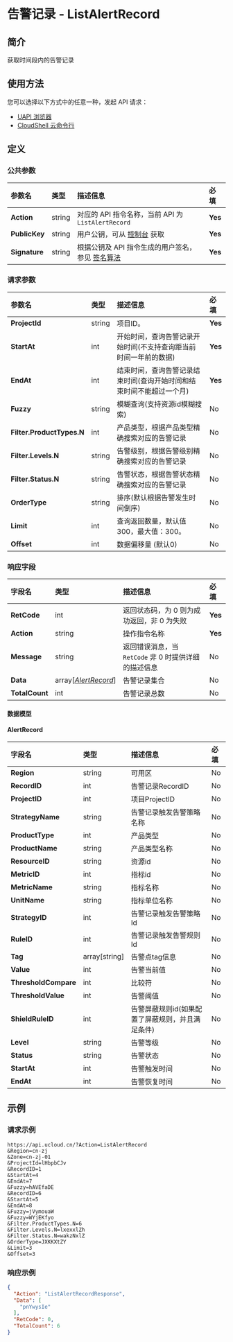 # 告警记录 - ListAlertRecord

## 简介

获取时间段内的告警记录






## 使用方法

您可以选择以下方式中的任意一种，发起 API 请求：
- [UAPI 浏览器](https://console.ucloud.cn/uapi/detail?id=ListAlertRecord)
- [CloudShell 云命令行](https://shell.ucloud.cn/)


## 定义

### 公共参数

| 参数名 | 类型 | 描述信息 | 必填 |
|:---|:---|:---|:---|
| **Action**     | string  | 对应的 API 指令名称，当前 API 为 `ListAlertRecord`                        | **Yes** |
| **PublicKey**  | string  | 用户公钥，可从 [控制台](https://console.ucloud.cn/uapi/apikey) 获取                                             | **Yes** |
| **Signature**  | string  | 根据公钥及 API 指令生成的用户签名，参见 [签名算法](api/summary/signature.md)  | **Yes** |

### 请求参数

| 参数名 | 类型 | 描述信息 | 必填 |
|:---|:---|:---|:---|
| **ProjectId** | string | 项目ID。 |**Yes**|
| **StartAt** | int | 开始时间，查询告警记录开始时间(不支持查询距当前时间一年前的数据) |**Yes**|
| **EndAt** | int | 结束时间，查询告警记录结束时间(查询开始时间和结束时间不能超过一个月) |**Yes**|
| **Fuzzy** | string | 模糊查询(支持资源id模糊搜索) |No|
| **Filter.ProductTypes.N** | int | 产品类型，根据产品类型精确搜索对应的告警记录 |No|
| **Filter.Levels.N** | string | 告警级别，根据告警级别精确搜索对应的告警记录 |No|
| **Filter.Status.N** | string | 告警状态，根据告警状态精确搜索对应的告警记录 |No|
| **OrderType** | string | 排序(默认根据告警发生时间倒序) |No|
| **Limit** | int | 查询返回数量，默认值300，最大值：300。<br /> |No|
| **Offset** | int | 数据偏移量 (默认0)<br /> |No|

### 响应字段

| 字段名 | 类型 | 描述信息 | 必填 |
|:---|:---|:---|:---|
| **RetCode** | int | 返回状态码，为 0 则为成功返回，非 0 为失败 |**Yes**|
| **Action** | string | 操作指令名称 |**Yes**|
| **Message** | string | 返回错误消息，当 `RetCode` 非 0 时提供详细的描述信息 |No|
| **Data** | array[[*AlertRecord*](#AlertRecord)] | 告警记录集合 |No|
| **TotalCount** | int | 告警记录总数 |No|

#### 数据模型


#### AlertRecord

| 字段名 | 类型 | 描述信息 | 必填 |
|:---|:---|:---|:---|
| **Region** | string | 可用区 |No|
| **RecordID** | int | 告警记录RecordID |No|
| **ProjectID** | int | 项目ProjectID |No|
| **StrategyName** | string | 告警记录触发告警策略名称 |No|
| **ProductType** | int | 产品类型 |No|
| **ProductName** | string | 产品类型名称 |No|
| **ResourceID** | string | 资源id |No|
| **MetricID** | int | 指标id |No|
| **MetricName** | string | 指标名称 |No|
| **UnitName** | string | 指标单位名称 |No|
| **StrategyID** | int | 告警记录触发告警策略Id |No|
| **RuleID** | int | 告警记录触发告警规则Id |No|
| **Tag** | array[string] | 告警点tag信息 |No|
| **Value** | int | 告警当前值 |No|
| **ThresholdCompare** | int | 比较符 |No|
| **ThresholdValue** | int | 告警阈值 |No|
| **ShieldRuleID** | int | 告警屏蔽规则id(如果配置了屏蔽规则，并且满足条件) |No|
| **Level** | string | 告警等级 |No|
| **Status** | string | 告警状态 |No|
| **StartAt** | int | 告警触发时间 |No|
| **EndAt** | int | 告警恢复时间 |No|

## 示例

### 请求示例
    
```
https://api.ucloud.cn/?Action=ListAlertRecord
&Region=cn-zj
&Zone=cn-zj-01
&ProjectId=lHbpbCJv
&RecordID=1
&StartAt=4
&EndAt=7
&Fuzzy=hAVEfaDE
&RecordID=6
&StartAt=5
&EndAt=8
&Fuzzy=jVymouaW
&Fuzzy=WYjEKfyo
&Filter.ProductTypes.N=6
&Filter.Levels.N=lxexxlZh
&Filter.Status.N=wakzNxlZ
&OrderType=JXKKXtZY
&Limit=3
&Offset=3
```

### 响应示例
    
```json
{
  "Action": "ListAlertRecordResponse",
  "Data": [
    "pnYwysIe"
  ],
  "RetCode": 0,
  "TotalCount": 6
}
```





